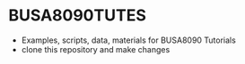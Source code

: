 # BUSA8090TUTES

- Examples, scripts, data, materials for BUSA8090 Tutorials
- clone this repository and make changes
